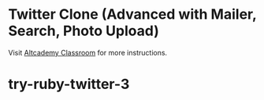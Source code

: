 # Twitter Clone (Advanced with Mailer, Search, Photo Upload)

Visit [Altcademy Classroom](https://www.altcademy.com/classroom/) for more instructions.
# try-ruby-twitter-3
